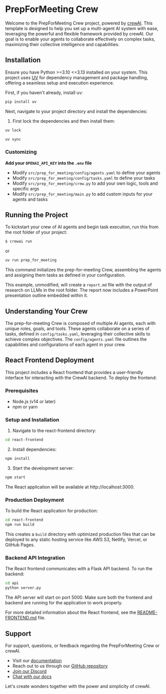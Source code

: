 # PrepForMeeting Crew

Welcome to the PrepForMeeting Crew project, powered by [crewAI](https://crewai.com). This template is designed to help you set up a multi-agent AI system with ease, leveraging the powerful and flexible framework provided by crewAI. Our goal is to enable your agents to collaborate effectively on complex tasks, maximizing their collective intelligence and capabilities.

## Installation

Ensure you have Python >=3.10 <=3.13 installed on your system. This project uses [UV](https://docs.astral.sh/uv/) for dependency management and package handling, offering a seamless setup and execution experience.

First, if you haven't already, install uv:

```bash
pip install uv
```

Next, navigate to your project directory and install the dependencies:

1. First lock the dependencies and then install them:
```bash
uv lock
```
```bash
uv sync
```
### Customizing

**Add your `OPENAI_API_KEY` into the `.env` file**

- Modify `src/prep_for_meeting/config/agents.yaml` to define your agents
- Modify `src/prep_for_meeting/config/tasks.yaml` to define your tasks
- Modify `src/prep_for_meeting/crew.py` to add your own logic, tools and specific args
- Modify `src/prep_for_meeting/main.py` to add custom inputs for your agents and tasks

## Running the Project

To kickstart your crew of AI agents and begin task execution, run this from the root folder of your project:

```bash
$ crewai run
```
or
```bash
uv run prep_for_meeting
```

This command initializes the prep-for-meeting Crew, assembling the agents and assigning them tasks as defined in your configuration.

This example, unmodified, will create a `report.md` file with the output of research on LLMs in the root folder. The report now includes a PowerPoint presentation outline embedded within it.

## Understanding Your Crew

The prep-for-meeting Crew is composed of multiple AI agents, each with unique roles, goals, and tools. These agents collaborate on a series of tasks, defined in `config/tasks.yaml`, leveraging their collective skills to achieve complex objectives. The `config/agents.yaml` file outlines the capabilities and configurations of each agent in your crew.

## React Frontend Deployment

This project includes a React frontend that provides a user-friendly interface for interacting with the CrewAI backend. To deploy the frontend:

### Prerequisites

- Node.js (v14 or later)
- npm or yarn

### Setup and Installation

1. Navigate to the react-frontend directory:
```bash
cd react-frontend
```

2. Install dependencies:
```bash
npm install
```

3. Start the development server:
```bash
npm start
```

The React application will be available at http://localhost:3000.

### Production Deployment

To build the React application for production:

```bash
cd react-frontend
npm run build
```

This creates a `build` directory with optimized production files that can be deployed to any static hosting service like AWS S3, Netlify, Vercel, or GitHub Pages.

### Backend API Integration

The React frontend communicates with a Flask API backend. To run the backend:

```bash
cd api
python server.py
```

The API server will start on port 5000. Make sure both the frontend and backend are running for the application to work properly.

For more detailed information about the React frontend, see the [README-FRONTEND.md](README-FRONTEND.md) file.

## Support

For support, questions, or feedback regarding the PrepForMeeting Crew or crewAI.
- Visit our [documentation](https://docs.crewai.com)
- Reach out to us through our [GitHub repository](https://github.com/joaomdmoura/crewai)
- [Join our Discord](https://discord.com/invite/X4JWnZnxPb)
- [Chat with our docs](https://chatg.pt/DWjSBZn)

Let's create wonders together with the power and simplicity of crewAI.
